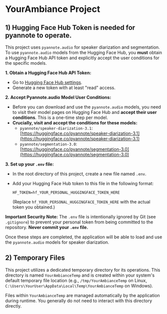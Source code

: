 # YourAmbiance Project

## 1) Hugging Face Hub Token is needed for pyannote to operate.

This project uses `pyannote.audio` for speaker diarization and segmentation. To use `pyannote.audio` models from the Hugging Face Hub, you **must** obtain a Hugging Face Hub API token and explicitly accept the user conditions for the specific models.

**1. Obtain a Hugging Face Hub API Token:**
   * Go to [Hugging Face Hub settings](https://huggingface.co/settings/tokens).
   * Generate a new token with at least "read" access.

**2. Accept Pyannote.audio Model User Conditions:**
   * Before you can download and use the `pyannote.audio` models, you need to visit their model pages on Hugging Face Hub and **accept their user conditions**. This is a one-time step per model.
   * **Crucially, visit and accept the conditions for these models:**
     * `pyannote/speaker-diarization-3.1`: [https://huggingface.co/pyannote/speaker-diarization-3.1](https://huggingface.co/pyannote/speaker-diarization-3.1)
     * `pyannote/segmentation-3.0`: [https://huggingface.co/pyannote/segmentation-3.0](https://huggingface.co/pyannote/segmentation-3.0)

**3. Set up your `.env` file:**
   * In the root directory of this project, create a new file named `.env`.
   * Add your Hugging Face Hub token to this file in the following format:

     ```
     HF_TOKEN=hf_YOUR_PERSONAL_HUGGINGFACE_TOKEN_HERE
     ```
     (Replace `hf_YOUR_PERSONAL_HUGGINGFACE_TOKEN_HERE` with the actual token you obtained.)

**Important Security Note:** The `.env` file is intentionally ignored by Git (see `.gitignore`) to prevent your personal token from being committed to the repository. **Never commit your `.env` file.**

Once these steps are completed, the application will be able to load and use the `pyannote.audio` models for speaker diarization.

## 2) Temporary Files

This project utilizes a dedicated temporary directory for its operations. This directory is named `YourAmbianceTemp` and is created within your system's default temporary file location (e.g., `/tmp/YourAmbianceTemp` on Linux, `C:\Users\YourUser\AppData\Local\Temp\YourAmbianceTemp` on Windows).

Files within `YourAmbianceTemp` are managed automatically by the application during runtime. You generally do not need to interact with this directory directly.
